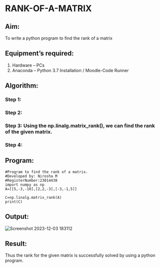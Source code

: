 # RANK-OF-A-MATRIX
## Aim:
To write a python program to find the rank of a matrix
## Equipment’s required:
1. 	Hardware – PCs
2. 	Anaconda – Python 3.7 Installation / Moodle-Code Runner
## Algorithm:
### Step 1: 
### Step 2: 
### Step 3: Using the np.linalg.matrix_rank(), we can find the rank of the given matrix.
### Step 4: 
## Program:
```
#Program to find the rank of a matrix.
#Developed by: Nirosha M
#RegisterNumber:23014438
import numpy as np
A=[[5,-3,-10],[2,2,-3],[-3,-1,5]]

C=np.linalg.matrix_rank(A)
print(C)

```
## Output:
![Screenshot 2023-12-03 183112](https://github.com/niroshamuthukumar/RANK-OF-A-MATRIX/assets/151830921/7efced2c-ea18-470a-a9da-112728d68dc5)

## Result:
Thus the rank for the given matrix is successfully solved by  using a python program.


